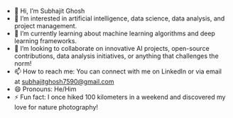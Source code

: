 
- 👋 Hi, I’m Subhajit Ghosh
- 👀 I’m interested in artificial intelligence, data science, data analysis, and project management.
- 🌱 I’m currently learning about machine learning algorithms and deep learning frameworks.
- 💞️ I’m looking to collaborate on innovative AI projects, open-source contributions, data analysis initiatives, or anything that challenges the norm!
- 📫 How to reach me: You can connect with me on LinkedIn or via email at subhajitghosh7590@gmail.com
- 😄 Pronouns: He/Him
- ⚡ Fun fact: I once hiked 100 kilometers in a weekend and discovered my love for nature photography!

<!---
Subhajit75/Subhajit75 is a ✨ special ✨ repository because its `README.md` (this file) appears on your GitHub profile.
You can click the Preview link to take a look at your changes.
--->
